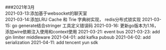 ###2021年3月  
2021-03-13:添加基于websocket的聊天室  
2021-03-14:添加LRU Cache 和 Trie 字典树实现， redis分布式锁实现
2021-03-15: go generate结合stringer 工具定义错误码
2021-03-16: 更新go版本为1.16， 添加wire依赖注入使用和context使用
2021-03-21: event bus
2021-03-23: add gin limiter middleware
2021-04-01: add kafka pubsub
2021-04-02: add serialization
2021-04-11: add tencent yun sdk